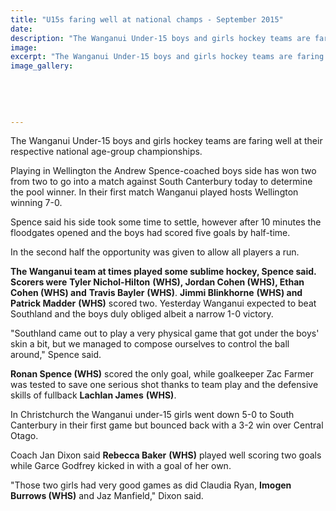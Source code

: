 ```yaml
---
title: "U15s faring well at national champs - September 2015"
date: 
description: "The Wanganui Under-15 boys and girls hockey teams are faring well at their respective national age-group championships, from Wanganui Chronicle article on 30/9/15..."
image: 
excerpt: "The Wanganui Under-15 boys and girls hockey teams are faring well at their respective national age-group championships, from Wanganui Chronicle article on 30/9/15..."
image_gallery:
    
    
    
    
    
---
```


<p>The Wanganui Under-15 boys and girls hockey teams are faring well at their respective national age-group championships.</p>
<p>Playing in Wellington the Andrew Spence-coached boys side has won two from two to go into a match against South Canterbury today to determine the pool winner. In their first match Wanganui played hosts Wellington winning 7-0.</p>
<p>Spence said his side took some time to settle, however after 10 minutes the floodgates opened and the boys had scored five goals by half-time.</p>
<p>In the second half the opportunity was given to allow all players a run.</p>
<p><strong>The Wanganui team at times played some sublime hockey, Spence said. Scorers were</strong> <strong>Tyler Nichol-Hilton</strong> <strong>(WHS), Jordan Cohen <strong>(WHS)</strong>, Ethan Cohen <strong>(WHS)</strong>&nbsp;and</strong> <strong>Travis Bayler</strong> <strong>(WHS)</strong>. <strong>Jimmi Blinkhorne</strong> <strong>(WHS) and Patrick Madder</strong> <strong>(WHS)</strong> scored two. Yesterday Wanganui expected to beat Southland and the boys duly obliged albeit a narrow 1-0 victory.</p>
<p>"Southland came out to play a very physical game that got under the boys' skin a bit, but we managed to compose ourselves to control the ball around," Spence said.</p>
<p><strong>Ronan Spence (WHS)</strong> scored the only goal, while goalkeeper Zac Farmer was tested to save one serious shot thanks to team play and the defensive skills of fullback <strong>Lachlan James</strong>&nbsp;<strong>(WHS)</strong>.</p>
<p>In Christchurch the Wanganui under-15 girls went down 5-0 to South Canterbury in their first game but bounced back with a 3-2 win over Central Otago.</p>
<p>Coach Jan Dixon said <strong>Rebecca Baker</strong> <strong>(WHS)</strong> played well scoring two goals while Garce Godfrey kicked in with a goal of her own.</p>
<p>"Those two girls had very good games as did Claudia Ryan, <strong>Imogen Burrows (WHS)</strong>&nbsp;and Jaz Manfield," Dixon said.</p>

